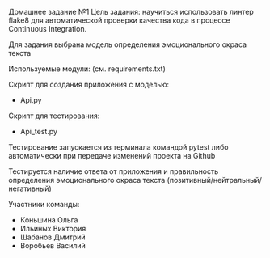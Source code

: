 Домашнее задание №1
Цель задания: научиться использовать линтер flake8 для автоматической проверки качества кода в процессе Continuous Integration.

Для задания выбрана модель определения эмоционального окраса текста

Используемые модули: (см. requirements.txt)

Скрипт для создания приложения с моделью:
 - Api.py
 
Скрипт для тестирования:
 - Api_test.py


Тестирование запускается из терминала командой pytest либо автоматически при передаче изменений проекта на Github

Тестируется наличие ответа от приложения и правильность определения эмоционального окраса текста (позитивный/нейтральный/негативный)

Участники команды:
 - Коньшина Ольга
 - Ильиных Виктория
 - Шабанов Дмитрий
 - Воробьев Василий
